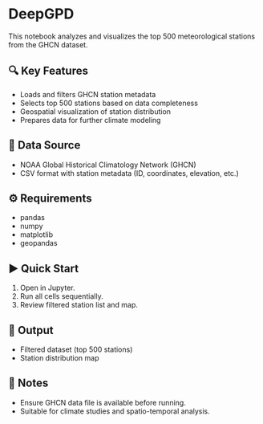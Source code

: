 # DeepGPD

This notebook analyzes and visualizes the top 500 meteorological stations from the GHCN dataset.

## 🔍 Key Features

- Loads and filters GHCN station metadata  
- Selects top 500 stations based on data completeness  
- Geospatial visualization of station distribution  
- Prepares data for further climate modeling

## 📁 Data Source

- NOAA Global Historical Climatology Network (GHCN)  
- CSV format with station metadata (ID, coordinates, elevation, etc.)

## ⚙️ Requirements

- pandas  
- numpy  
- matplotlib  
- geopandas

## ▶️ Quick Start

1. Open in Jupyter.  
2. Run all cells sequentially.  
3. Review filtered station list and map.

## 📌 Output

- Filtered dataset (top 500 stations)  
- Station distribution map

## 📝 Notes

- Ensure GHCN data file is available before running.  
- Suitable for climate studies and spatio-temporal analysis.
